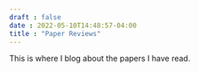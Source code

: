 ```yaml
---
draft : false
date : 2022-05-10T14:48:57-04:00
title : "Paper Reviews"
---
```


This is where I blog about the papers I have read.